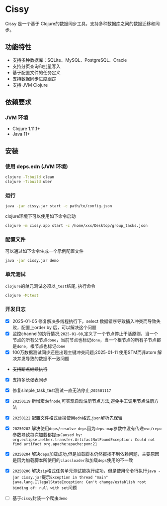 # Cissy

Cissy 是一个基于 Clojure的数据同步工具，支持多种数据库之间的数据迁移和同步。

## 功能特性

- 支持多种数据库：SQLite、MySQL、PostgreSQL、Oracle
- 支持分页查询和批量写入
- 基于配置文件的任务定义
- 支持数据同步进度跟踪
- 支持 JVM Clojure

## 依赖要求

### JVM 环境
- Clojure 1.11.1+
- Java 11+

## 安装

### 使用 deps.edn (JVM 环境)
```sh
clojure -T:build clean
clojure -T:build uber
```

### 运行
```sh
java -jar cissy.jar start -c path/to/config.json
```
clojure环境下可以使用如下命令启动
```sh
clojure -m cissy.app start -c /home/xxx/Desktop/group_tasks.json
```

### 配置文件
可以通过如下命令生成一个示例配置文件
```sh
java -jar cissy.jar demo
```

### 单元测试
`clojure`的单元测试必须以`_test`结尾, 执行命令
```sh
clojure -M:test
```

### 开发日志
- [x] 2025-01-05 修复解决多线程执行下，select 数据错序导致插入冲突而导致失败，配置上order by 后，可以解决这个问题
- [x] 监控channel的执行情况;`2025-01-08`,定义了一个节点停止干活原则，当一个节点的所有父节点`done`，当前节点也标记`done`，当一个根节点的所有子节点都是`done`，根节点也标记`done`
- [x] 100万数据测试同步还是出现主键冲突问题;2025-01-11 使用STM而非atom 解决并发导致的数据不一致问题
- ~~支持断点继续执行~~
- [x] 支持多长张表同步
- [x] 修复simple_task_test测试一直无法停止;`202501117`
- [x] `20250119` 新增宏`defnode`,可实现自动注册节点方法,避免手工调用节点注册方法
- [x] `20250122` 配置文件格式替换使用`edn`格式,`json`解析先保留
- [x] `20250202` 解决使用`deps/resolve-deps`因为`deps-map`参数中没有传递`mvn/repo`参数导致每次加载都提示`Caused by: org.eclipse.aether.transfer.ArtifactNotFoundException: Could not find artifact org.apache:apache:pom:21`
- [x] `20250204` 解决`deps`加载成功,但是加载脚本仍然报找不到依赖问题，主要原因是因为加载脚本所使用的`classloader`和加载`deps`使用的不一致
- [x] `20250206` 解决`zip`格式任务单元测试能执行成功，但是使用命令行执行`java -jar cissy.jar`提示`Exception in thread "main" java.lang.IllegalStateException: Can't change/establish root binding of: null with set`问题
- [ ] 基于`cissy`封装一个爬虫`demo`


